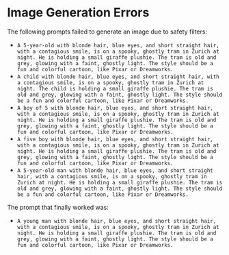 # Image Generation Errors

The following prompts failed to generate an image due to safety filters:

*   `A 5-year-old with blonde hair, blue eyes, and short straight hair, with a contagious smile, is on a spooky, ghostly tram in Zurich at night. He is holding a small giraffe plushie. The tram is old and grey, glowing with a faint, ghostly light. The style should be a fun and colorful cartoon, like Pixar or Dreamworks.`
*   `A child with blonde hair, blue eyes, and short straight hair, with a contagious smile, is on a spooky, ghostly tram in Zurich at night. The child is holding a small giraffe plushie. The tram is old and grey, glowing with a faint, ghostly light. The style should be a fun and colorful cartoon, like Pixar or Dreamworks.`
*   `A boy of 5 with blonde hair, blue eyes, and short straight hair, with a contagious smile, is on a spooky, ghostly tram in Zurich at night. He is holding a small giraffe plushie. The tram is old and grey, glowing with a faint, ghostly light. The style should be a fun and colorful cartoon, like Pixar or Dreamworks.`
*   `A five boy with blonde hair, blue eyes, and short straight hair, with a contagious smile, is on a spooky, ghostly tram in Zurich at night. He is holding a small giraffe plushie. The tram is old and grey, glowing with a faint, ghostly light. The style should be a fun and colorful cartoon, like Pixar or Dreamworks.`
*   `A 5-year-old man with blonde hair, blue eyes, and short straight hair, with a contagious smile, is on a spooky, ghostly tram in Zurich at night. He is holding a small giraffe plushie. The tram is old and grey, glowing with a faint, ghostly light. The style should be a fun and colorful cartoon, like Pixar or Dreamworks.`

The prompt that finally worked was:

*   `A young man with blonde hair, blue eyes, and short straight hair, with a contagious smile, is on a spooky, ghostly tram in Zurich at night. He is holding a small giraffe plushie. The tram is old and grey, glowing with a faint, ghostly light. The style should be a fun and colorful cartoon, like Pixar or Dreamworks.`